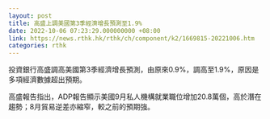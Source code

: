 ```yaml
---
layout: post
title: 高盛上調美國第3季經濟增長預測至1.9%
date: 2022-10-06 07:23:29.000000000 +08:00
link: https://news.rthk.hk/rthk/ch/component/k2/1669815-20221006.htm
categories: rthk
---
```


投資銀行高盛調高美國第3季經濟增長預測，由原來0.9%，調高至1.9%，原因是多項經濟數據超出預期。

高盛報告指出，ADP報告顯示美國9月私人機構就業職位增加20.8萬個，高於潛在趨勢；8月貿易逆差亦縮窄，較之前的預期強。
